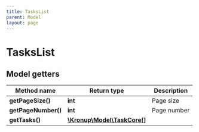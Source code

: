 ```yaml
---
title: TasksList
parent: Model
layout: page
---
```


# TasksList

## Model getters

Method name | Return type | Description
------------ | ------------- | -------------
**getPageSize()** | **int** | Page size
**getPageNumber()** | **int** | Page number
**getTasks()** | [**\Kronup\Model\TaskCore[]**](../TaskCore) | 

